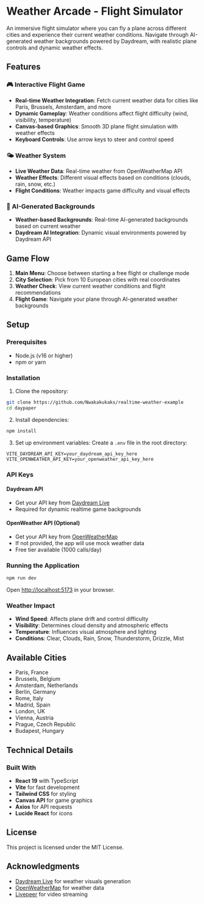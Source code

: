 # Weather Arcade - Flight Simulator

An immersive flight simulator where you can fly a plane across different cities and experience their current weather conditions. Navigate through AI-generated weather backgrounds powered by Daydream, with realistic plane controls and dynamic weather effects.

## Features

### 🎮 Interactive Flight Game
- **Real-time Weather Integration**: Fetch current weather data for cities like Paris, Brussels, Amsterdam, and more
- **Dynamic Gameplay**: Weather conditions affect flight difficulty (wind, visibility, temperature)
- **Canvas-based Graphics**: Smooth 3D plane flight simulation with weather effects
- **Keyboard Controls**: Use arrow keys to steer and control speed

### 🌤️ Weather System
- **Live Weather Data**: Real-time weather from OpenWeatherMap API
- **Weather Effects**: Different visual effects based on conditions (clouds, rain, snow, etc.)
- **Flight Conditions**: Weather impacts game difficulty and visual effects

### 🎨 AI-Generated Backgrounds
- **Weather-based Backgrounds**: Real-time AI-generated backgrounds based on current weather
- **Daydream AI Integration**: Dynamic visual environments powered by Daydream API

## Game Flow

1. **Main Menu**: Choose between starting a free flight or challenge mode
2. **City Selection**: Pick from 10 European cities with real coordinates
3. **Weather Check**: View current weather conditions and flight recommendations
4. **Flight Game**: Navigate your plane through AI-generated weather backgrounds

## Setup

### Prerequisites
- Node.js (v16 or higher)
- npm or yarn

### Installation

1. Clone the repository:
```bash
git clone https://github.com/Nwakakukaks/realtime-weather-example
cd daypaper
```

2. Install dependencies:
```bash
npm install
```

3. Set up environment variables:
Create a `.env` file in the root directory:
```env
VITE_DAYDREAM_API_KEY=your_daydream_api_key_here
VITE_OPENWEATHER_API_KEY=your_openweather_api_key_here
```

### API Keys

#### Daydream API
- Get your API key from [Daydream Live](https://app.daydream.live)
- Required for dynamic realtime game backgrounds

#### OpenWeather API (Optional)
- Get your API key from [OpenWeatherMap](https://openweathermap.org/api)
- If not provided, the app will use mock weather data
- Free tier available (1000 calls/day)

### Running the Application

```bash
npm run dev
```

Open [http://localhost:5173](http://localhost:5173) in your browser.


### Weather Impact
- **Wind Speed**: Affects plane drift and control difficulty
- **Visibility**: Determines cloud density and atmospheric effects
- **Temperature**: Influences visual atmosphere and lighting
- **Conditions**: Clear, Clouds, Rain, Snow, Thunderstorm, Drizzle, Mist

## Available Cities

- Paris, France
- Brussels, Belgium
- Amsterdam, Netherlands
- Berlin, Germany
- Rome, Italy
- Madrid, Spain
- London, UK
- Vienna, Austria
- Prague, Czech Republic
- Budapest, Hungary

## Technical Details

### Built With
- **React 19** with TypeScript
- **Vite** for fast development
- **Tailwind CSS** for styling
- **Canvas API** for game graphics
- **Axios** for API requests
- **Lucide React** for icons

## License

This project is licensed under the MIT License.

## Acknowledgments

- [Daydream Live](https://app.daydream.live) for weather visuals generation
- [OpenWeatherMap](https://openweathermap.org) for weather data
- [Livepeer](https://livepeer.com) for video streaming

